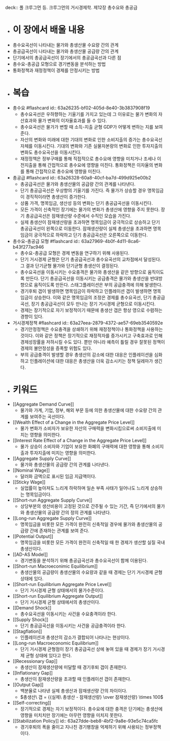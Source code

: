 deck:: 폴 크루그먼 등. 크루그먼의 거시경제학. 제12장 총수요와 총공급

- # 이 장에서 배울 내용
- 총수요곡선이 나타내는 물가와 총생산물 수요량 간의 관계
- 총공급곡선이 나타내는 물가와 총생산물 공급량 간의 관계
- 단기에서의 총공급곡선이 장기에서의 총공급곡선과 다른 점
- 총수요-총공급 모형으로 경기변동을 분석하는 방법
- 통화정책과 재정정책이 경제를 안정시키는 방법
- # 복습
- 총수요 #flashcard
  id:: 63a26235-bf02-405d-8e40-3b3837908f19
	- 총수요곡선은 우하향하는 기울기를 가지고 있는데 그 이유로는 물가 변화의 자산효과와 물가 변화의 이자율효과를 들 수 있다.
	- 총수요곡선은 물가가 변할 때 소득-지출 균형 GDP가 어떻게 변하는 지를 보여 준다.
	- 자산의 변화와 미래에 대한 기대의 변화로 인한 소비지출의 증가는 총수요곡선 자체를 이동시킨다. 기대의 변화와 기존 실물자본량의 변화로 인한 투자지출의 변화도 총수요곡선을 이동시킨다.
	- 재정정책은 정부구매를 통해 직접적으로 총수요애 영향을 미치거나 조세나 이전지출을 통해 간접적으로 총수요에 영향을 미친다. 통화정책은 이자율의 변화를 통해 간접적으로 총수요에 영향을 미친다.
- 총공급 #flashcard
  id:: 63a26328-60a8-40cf-ba7d-499d925e00b2
	- 총공급곡선은 물가와 총생산물의 공급량 간의 관계를 나타낸다.
	- 단기 총공급곡선은 우상향의 기울기를 가진다. 즉 물가가 상승할 경우 명목임금이 경직적이라면 총생산이 증가한다.
	- 상품 가격, 명목임금, 생산성 등의 변화는 단기 총공급곡선을 이동시킨다.
	- 모든 가격이 신축적인 장기에는 물가의 변화가 총생산에 영향을 주지 못한다. 장기 총공급곡선은 잠재생산량 수준에서 수직인 모습을 가진다.
	- 실제 총생산이 잠재생산량을 초과하면 명목임금이 궁극적으로 상승하고 단기 총공급곡선이 왼쪽으로 이동한다. 잠재생산량이 실제 총생산을 초과하면 명목임금이 궁극적으로 하락하고 단기 총공급곡선은 오른쪽으로 이동한다.
- 총수요-총공급 모형 #flashcard
  id:: 63a27969-4b0f-4d11-8ca6-b43f277ac946
	- 총수요-총공급 모형은 경제 변동을 연구하기 위해 사용된다.
	- 단기 거시경제 균형은 단기 총공급곡선과 총수요곡선의 교차점에서 달성된다. 그 결과 단기균형 물가와 단기균형 총생산이 결정된다.
	- 총수요곡선을 이동시키는 수요충격은 물가와 총생산을 같은 방향으로 움직이도록 만든다. 단기 총공급곡선을 이동시키는 공급충격은 물가와 총생산을 반대방향으로 움직이도록 만든다. 스태그플레이션은 부의 공급충격에 의해 발생한다.
	- 경기후퇴 갭이 발생하면 명목임금이 하락하고 인플레이션 갭이 발생하면 명목임금이 상승한다. 이와 같은 명목임금의 조정은 경제를 총수요곡선, 단기 총공급곡선, 장기 총공급곡선이 모두 만나는 장기 거시경제 균형으로 이동시킨다.
	- 경제는 장기적으로 자기 보정적이기 때문에 총생산 갭은 항상 영으로 수렴하는 경향이 있다.
- 거시경제정책 #flashcard
  id:: 63a27eea-2879-4372-ae57-69eb3540592e
	- 경기안정정책은 수요충격을 상쇄하기 위해 재정정책이나 통화정책을 사용하는 것이다. 이와 같은 정책은 장기적으로 재정적자를 증가시키고 구축효과로 인해 경제성장률을 저하시킬 수도 있다. 뿐만 아니라 예측이 틀릴 경우 잘못된 정책이 경제의 불안정성을 증폭할 위험도 있다.
	- 부의 공급충격이 발생할 경우 총생산의 감소에 대한 대응은 인플레이션을 심화하고 인플레이션에 대한 대응은 총생산을 더욱 감소시키는 정책 딜레마가 생긴다.
- # 키워드
- [[Aggregate Demand Curve]]
	- 물가와 가계, 기업, 정부, 해외 부문 등에 의한 총생산물에 대한 수요량 간의 관계를 보여주는 곡선이다.
- [[Wealth Effect of a Change in the Aggregate Price Level]]
	- 물가 변화가 소비자가 보유한 자산의 구매력을 변화시킴으로써 소비지출에 미치는 영향을 의미한다.
- [[Interest Rate Effect of a Change in the Aggregate Price Level]]
	- 물가 상승이 소비자와 기업이 보유한 화폐의 구매력에 대한 영향을 통해 소비지출과 투자지출에 미치는 영향을 의미한다.
- [[Aggregate Supply Curve]]
	- 물가와 총생산물의 공급량 간의 관계를 나타낸다.
- [[Nominal Wage]]
	- 달러화 금액으로 표시된 임금 지급액이다.
- [[Sticky Wage]]
	- 실업률이 높아져도 느리게 하락하며 일손 부족 사태가 일어나도 느리게 상승하는 명목임금이다.
- [[Short-run Aggregate Supply Curve]]
	- 상당부분의 생산비용이 고정된 것으로 간주될 수 있는 기간, 즉 단기에서의 물가와 총생산물의 공급량 간의 정의 관계를 나타낸다.
- [[Long-run Aggregate Supply Curve]]
	- 명목임금을 비롯한 모든 가격이 완전히 신축적일 경우에 물가와 총생산물의 공급량 간에 존재하는 관계를 보여 준다.
- [[Potential Output]]
	- 명목임금을 비롯한 모든 가격이 완전히 신축적일 때 한 경제가 생산할 실질 국내총생산이다.
- [[AD-AS Model]]
	- 경기변동을 분석하기 위해 총공급곡선과 총수요곡선이 함께 이용된다.
- [[Short-run Macroeconimic Equilibrium]]
	- 총생산물의 공급량이 총생산물의 수요량과 같을 때 경제는 단기 거시경제 균형 상태에 있다.
- [[Short-run Equilibrium Aggregate Price Level]]
	- 단기 거시경제 균형 상태에서의 물가수준이다.
- [[Short-run Equilibrium Aggregate Output]]
	- 단기 거시경제 균형 상태에서의 총생산이다.
- [[Demand Shock]]
	- 총수요곡선을 이동시키는 사건을 수요충격이라 한다.
- [[Supply Shock]]
	- 단기 총공급곡선을 이동시키는 사건을 공급충격이라 한다.
- [[Stagflation]]
	- 인플레이션과 총생산의 감소가 결합되어 나타나는 현상이다.
- [[Long-run Macroeconomic Equilibrium]]
	- 단기 거시경제 균형점이 장기 총공급곡선 상에 놓여 있을 때 경제가 장기 거시경제 균형 상태에 있다고 한다.
- [[Recessionary Gap]]
	- 총생산이 잠재생산량에 미달할 때 경기후퇴 갭이 존재한다.
- [[Inflationary Gap]]
	- 총생산이 잠재생산량을 초과할 때 인플레이션 갭이 존재한다.
- [[Output Gap]]
	- 백분율로 나타낸 실제 총생산과 잠재생산량 간의 차이이다.
	- $총생산\ 갭 = {{실제\ 총생산 - 잠재생산량} \over 잠재생산량} \times 100$
- [[Self-correcting]]
	- 장기적으로 경제는 자기 보정적이다. 총수요에 대한 충격은 단기에는 총생산에 영향을 미치치만 장기에는 아무런 영향을 미치지 못한다.
- [[Stabilization Policy]]
  id:: 63a27dde-beb8-4bf2-9a8e-93e5c74ca5fc
	- 경기후퇴의 폭을 줄이고 지나친 경기팽창을 억제하기 위해 사용되는 정부정책이다.